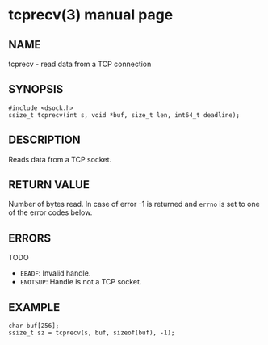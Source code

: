 # tcprecv(3) manual page

## NAME

tcprecv - read data from a TCP connection

## SYNOPSIS

```
#include <dsock.h>
ssize_t tcprecv(int s, void *buf, size_t len, int64_t deadline);
```

## DESCRIPTION

Reads data from a TCP socket.

## RETURN VALUE

Number of bytes read. In case of error -1 is returned and `errno` is set to one of the error codes below.

## ERRORS

TODO

* `EBADF`: Invalid handle.
* `ENOTSUP`: Handle is not a TCP socket.

## EXAMPLE

```
char buf[256];
ssize_t sz = tcprecv(s, buf, sizeof(buf), -1);
```

